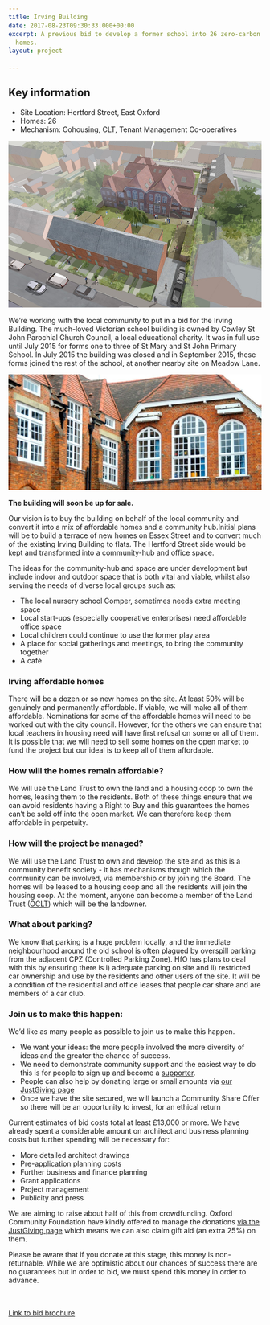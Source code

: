 ```yaml
---
title: Irving Building
date: 2017-08-23T09:30:33.000+00:00
excerpt: A previous bid to develop a former school into 26 zero-carbon community-led
  homes.
layout: project

---
```

<div class="pullout-box">
<h2>Key information</h2>
<ul>
<li>Site Location: Hertford Street, East Oxford</li>
<li>Homes: 26</li>
<li>Mechanism: Cohousing, CLT, Tenant Management Co-operatives</li>
</ul>
</div>

![](/uploads/irving_image_1.jpg)

We’re working with the local community to put in a bid for the Irving Building. The much-loved Victorian school building is owned by Cowley St John Parochial Church Council, a local educational charity. It was in full use until July 2015 for forms one to three of St Mary and St John Primary School. In July 2015 the building was closed and in September 2015, these forms joined the rest of the school, at another nearby site on Meadow Lane.

![](/uploads/irving_image_2.jpg)

**The building will soon be up for sale.**

Our vision is to buy the building on behalf of the local community and convert it into a mix of affordable homes and a community hub.Initial plans will be to build a terrace of new homes on Essex Street and to convert much of the existing Irving Building to flats. The Hertford Street side would be kept and transformed into a community-hub and office space.

The ideas for the community-hub and space are under development but include indoor and outdoor space that is both vital and viable, whilst also serving the needs of diverse local groups such as:

* The local nursery school Comper, sometimes needs extra meeting space
* Local start-ups (especially cooperative enterprises) need affordable office space
* Local children could continue to use the former play area
* A place for social gatherings and meetings, to bring the community together
* A café

### Irving affordable homes

There will be a dozen or so new homes on the site. At least 50% will be genuinely and permanently affordable. If viable, we will make all of them affordable. Nominations for some of the affordable homes will need to be worked out with the city council. However, for the others we can ensure that local teachers in housing need will have first refusal on some or all of them. It is possible that we will need to sell some homes on the open market to fund the project but our ideal is to keep all of them affordable.

### How will the homes remain affordable?

We will use the Land Trust to own the land and a housing coop to own the homes, leasing them to the residents. Both of these things ensure that we can avoid residents having a Right to Buy and this guarantees the homes can’t be sold off into the open market. We can therefore keep them affordable in perpetuity.

### How will the project be managed?

We will use the Land Trust to own and develop the site and as this is a community benefit society - it has mechanisms though which the community can be involved, via membership or by joining the Board. The homes will be leased to a housing coop and all the residents will join the housing coop.
At the moment, anyone can become a member of the Land Trust ([OCLT](http://oclt.org.uk/)) which will be the landowner.

### What about parking?

We know that parking is a huge problem locally, and the immediate neighbourhood around the old school is often plagued by overspill parking from the adjacent CPZ (Controlled Parking Zone). HfO has plans to deal with this by ensuring there is i) adequate parking on site and ii) restricted car ownership and use by the residents and other users of the site. It will be a condition of the residential and office leases that people car share and are members of a car club.

### Join us to make this happen:

We’d like as many people as possible to join us to make this happen.

* We want your ideas: the more people involved the more diversity of ideas and the greater the chance of success.
* We need to demonstrate community support and the easiest way to do this is for people to sign up and become a [supporter](https://www.facebook.com/Homes-for-Oxford-503550633162244/?fref=ts).
* People can also help by donating large or small amounts via [our JustGiving page](https://www.justgiving.com/fundraising/irvingbuilding)
* Once we have the site secured, we will launch a Community Share Offer so there will be an opportunity to invest, for an ethical return

Current estimates of bid costs total at least £13,000 or more. We have already spent a considerable amount on architect and business planning costs but further spending will be necessary for:

* More detailed architect drawings
* Pre-application planning costs
* Further business and finance planning
* Grant applications
* Project management
* Publicity and press

We are aiming to raise about half of this from crowdfunding. Oxford Community Foundation have kindly offered to manage the donations [via the JustGiving page](https://www.justgiving.com/fundraising/irvingbuilding) which means we can also claim gift aid (an extra 25%) on them.

Please be aware that if you donate at this stage, this money is non-returnable. While we are optimistic about our chances of success there are no guarantees but in order to bid, we must spend this money in order to advance.

​<br /> ​<br /> <a class="button" href="https://drive.google.com/open?id=1F3xetKavcnFi8Tq6Z0avoY1STX5YV3rj">Link to bid brochure</a>
